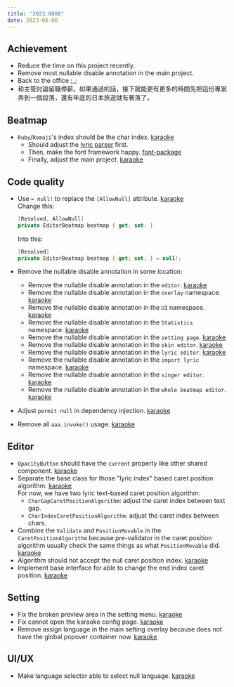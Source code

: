 ```yaml
---
title: "2023.0606"
date: 2023-06-06
---
```


## Achievement

- Reduce the time on this project recently.
- Remove most nullable disable annotation in the main project.
- Back to the office ;\_;
- 和主管討論留職停薪。如果通過的話，接下就能更有更多的時間先把這份專案弄到一個段落，還有年底的日本旅遊就有著落了。

## Beatmap

- `Ruby`/`Romaji`'s index should be the char index. [karaoke](#2009@andy840119)
  - Should adjust the [lyric parser](https://github.com/karaoke-dev/LrcParser/pull/44) first.
  - Then, make the font framework happy. [font-package](#353@andy840119)
  - Finally, adjust the main project. [karaoke](#2015@andy840119)

## Code quality

- Use `= null!` to replace the `[AllowNull]` attribute. [karaoke](#1987#1988@andy840119)  
   Change this:

  ```csharp
  [Resolved, AllowNull]
  private EditorBeatmap beatmap { get; set; }
  ```

  Into this:

  ```csharp
  [Resolved]
  private EditorBeatmap beatmap { get; set; } = null!;
  ```

- Remove the nullable disable annotation in some location:
  - Remove the nullable disable annotation in the `editor`. [karaoke](#1989@andy840119)
  - Remove the nullable disable annotation in the `overlay` namespace. [karaoke](#1990@andy840119)
  - Remove the nullable disable annotation in the `UI` namespace. [karaoke](#1991@andy840119)
  - Remove the nullable disable annotation in the `Statistics` namespace. [karaoke](#1992@andy840119)
  - Remove the nullable disable annotation in the `setting page`. [karaoke](#1994@andy840119)
  - Remove the nullable disable annotation in the `skin editor`. [karaoke](#1996@andy840119)
  - Remove the nullable disable annotation in the `lyric editor`. [karaoke](#2003@andy840119)
  - Remove the nullable disable annotation in the `import lyric` namespace. [karaoke](#2005@andy840119)
  - Remove the nullable disable annotation in the `singer editor`. [karaoke](#2010@andy840119)
  - Remove the nullable disable annotation in the `whole beatmap editor`. [karaoke](#2014@andy840119)
- Adjust `permit null` in dependency injection. [karaoke](#1993@andy840119)
- Remove all `aaa.invoke()` usage. [karaoke](#2006#2016@andy840119)

## Editor

- `OpacityButton` should have the `current` property like other shared component. [karaoke](#2002@andy840119)
- Separate the base class for those "lyric index" based caret position algorithm. [karaoke](#2017#2018@andy840119)  
   For now, we have two lyric text-based caret position algorithm:
  - `CharGapCaretPositionAlgorithm`: adjust the caret index between text gap.
  - `CharIndexCaretPositionAlgorithm`: adjust the caret index between chars.
- Combine the `Validate` and `PositionMovable` in the `CaretPositionAlgorithm` because pre-validator in the caret position algorithm usually check the same things as what `PositionMovable` did. [karaoke](#2020@andy840119)
- Algorithm should not accept the null caret position index. [karaoke](#2021@andy840119)
- Implement base interface for able to change the end index caret position. [karaoke](#2022@andy840119)

## Setting

- Fix the broken preview area in the setting menu. [karaoke](#1998@andy840119)
- Fix cannot open the karaoke config page. [karaoke](#1999@andy840119)
- Remove assign language in the main setting overlay because does not have the global popover container now. [karaoke](#2000@andy840119)

## UI/UX

- Make language selector able to select null language. [karaoke](#2001@andy840119)
